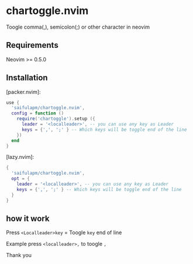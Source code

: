 # chartoggle.nvim

Toogle comma(,), semicolon(;) or other character in neovim

## Requirements
Neovim >= 0.5.0

## Installation

[packer.nvim]:
```lua
use {
  'saifulapm/chartoggle.nvim',
  config = function ()
    require('chartoggle').setup ({
      leader = '<localleader>', -- you can use any key as Leader
      keys = {',', ';' } -- Which keys will be toggle end of the line
    })
  end
}
```

[lazy.nvim]:
```lua
{
  'saifulapm/chartoggle.nvim',
  opt = {
    leader = '<localleader>', -- you can use any key as Leader
    keys = {',', ';' } -- Which keys will be toggle end of the line
  }
}
```

## how it work

Press `<Localleader>key` = Toogle `key` end of line

Example press `<localleader>,` to toogle `,`

Thank you
